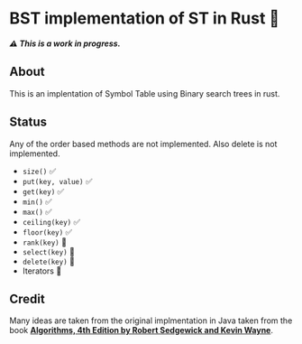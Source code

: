 # BST implementation of ST in Rust 🦀
___⚠️ This is a work in progress.___

## About
This is an implentation of Symbol Table using Binary search trees in rust.

## Status 
Any of the order based methods are not implemented. Also delete is not implemented.
- `size()` ✅
- `put(key, value)` ✅
- `get(key)` ✅
- `min()` ✅
- `max()` ✅
- `ceiling(key)` ✅
- `floor(key)` ✅
- `rank(key)` 🚧
- `select(key)` 🚧
- `delete(key)` 🚧
- Iterators 🚧


## Credit
Many ideas are taken from the original implmentation in Java taken from the book [__Algorithms, 4th Edition by Robert Sedgewick and Kevin Wayne__](https://algs4.cs.princeton.edu/32bst/BST.java.html).
